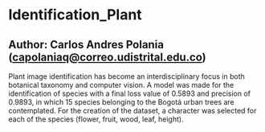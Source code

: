 # Identification_Plant


## Author: Carlos Andres Polania (capolaniaq@correo.udistrital.edu.co)

Plant image identification has become an interdisciplinary focus in both botanical taxonomy and computer vision. A model was made for the identification of species with a final loss value of 0.5893 and precision of 0.9893, in which 15 species belonging to the Bogotá urban trees are contemplated. For the creation of the dataset, a character was selected for each of the species (flower, fruit, wood, leaf, height).


